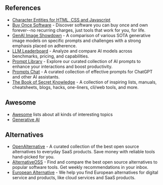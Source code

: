## References

- [Character Entities for HTML, CSS and Javascript](https://oinam.github.io/entities/)
- [Buy Once Software](https://buyoncesoftware.com) - Discover software you can buy once and own forever--no recurring charges, just tools that work for you, for life.
- [GenAI Image Showdown](https://genai-showdown.specr.net) - A comparison of various SOTA generative image models on specific prompts and challenges with a strong emphasis placed on adherence.
- [LLM Leaderboard](https://llm-stats.com) - Analyze and compare AI models across benchmarks, pricing, and capabilities.
- [Prompt Library](https://www.promptly.fyi/library) - Explore our curated collection of AI prompts to enhance your interactions and boost productivity.
- [Prompts Chat](https://prompts.chat) - A curated collection of effective prompts for ChatGPT and other AI assistants.
- [The Book of Secret Knowledge](https://github.com/trimstray/the-book-of-secret-knowledge) - A collection of inspiring lists, manuals, cheatsheets, blogs, hacks, one-liners, cli/web tools, and more.

## Awesome

- [Awesome](https://github.com/sindresorhus/awesome) lists about all kinds of interesting topics
- [Generative AI](https://github.com/steven2358/awesome-generative-ai)

## Alternatives

- [OpenAlternative](https://openalternative.co) - A curated collection of the best open source alternatives to everyday SaaS products. Save money with reliable tools hand-picked for you.
- [AlternativeOSS](https://alternativeoss.com) - Find and compare the best open source alternatives to popular software tools. Get weekly recommendations in your inbox.
- [European Alternative](https://european-alternatives.eu) - We help you find European alternatives for digital service and products, like cloud services and SaaS products.

